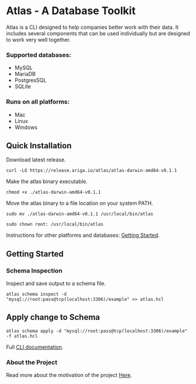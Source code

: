 
# Atlas -  A Database Toolkit

Atlas is a CLI designed to help companies better work with their data. It includes several components that can
be used individually but are designed to work very well together.

### Supported databases: 
* MySQL
* MariaDB
* PostgresSQL
* SQLite

### Runs on all platforms:
* Mac
* Linux
* Windows


## Quick Installation

Download latest release.
```shell
curl -LO https://release.ariga.io/atlas/atlas-darwin-amd64-v0.1.1
```

Make the atlas binary executable.
```shell
chmod +x ./atlas-darwin-amd64-v0.1.1
```

Move the atlas binary to a file location on your system PATH.
```shell
sudo mv ./atlas-darwin-amd64-v0.1.1 /usr/local/bin/atlas
```
```shell
sudo chown root: /usr/local/bin/atlas
```
Instructions for other platforms and databases: [Getting Started](https://atlasgo.io/).

## Getting Started

### Schema Inspection

Inspect and save output to a schema file.
```shell
atlas schema inspect -d "mysql://root:pass@tcp(localhost:3306)/example" >> atlas.hcl
```

## Apply change to Schema

```shell
atlas schema apply -d "mysql://root:pass@tcp(localhost:3306)/example" -f atlas.hcl
```

Full [CLI documentation](https://atlasgo.io/CLI/atlas). 

### About the Project
Read more about the motivation of the project [Here](https://blog.ariga.io/meet-atlas-cli/).

